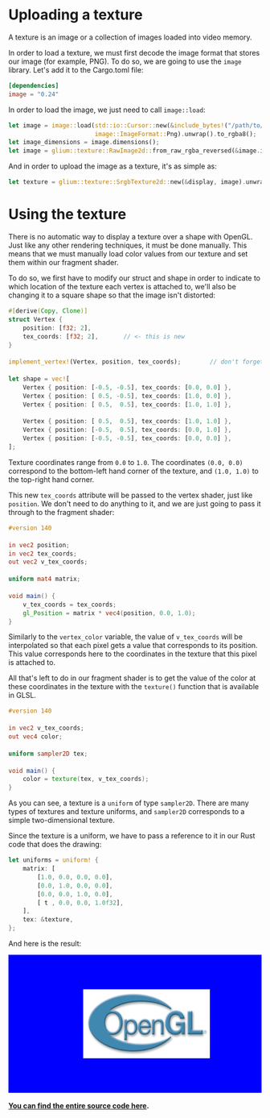 
# Uploading a texture

A texture is an image or a collection of images loaded into video memory.

In order to load a texture, we must first decode the image format that stores our image (for example, PNG). To do so, we are going to use the `image` library. Let's add it to the Cargo.toml file:

```toml
[dependencies]
image = "0.24"
```

In order to load the image, we just need to call `image::load`:

```rust
let image = image::load(std::io::Cursor::new(&include_bytes!("/path/to/image.png")),
                        image::ImageFormat::Png).unwrap().to_rgba8();
let image_dimensions = image.dimensions();
let image = glium::texture::RawImage2d::from_raw_rgba_reversed(&image.into_raw(), image_dimensions);
```

And in order to upload the image as a texture, it's as simple as:

```rust
let texture = glium::texture::SrgbTexture2d::new(&display, image).unwrap();
```

# Using the texture

There is no automatic way to display a texture over a shape with OpenGL. Just like any other rendering techniques, it must be done manually. This means that we must manually load color values from our texture and set them within our fragment shader.

To do so, we first have to modify our struct and shape in order to indicate to which location of the texture each vertex is attached to, we'll also be changing it to a square shape so that the image isn't distorted:

```rust
#[derive(Copy, Clone)]
struct Vertex {
    position: [f32; 2],
    tex_coords: [f32; 2],       // <- this is new
}

implement_vertex!(Vertex, position, tex_coords);        // don't forget to add `tex_coords` here

let shape = vec![
    Vertex { position: [-0.5, -0.5], tex_coords: [0.0, 0.0] },
    Vertex { position: [ 0.5, -0.5], tex_coords: [1.0, 0.0] },
    Vertex { position: [ 0.5,  0.5], tex_coords: [1.0, 1.0] },

    Vertex { position: [ 0.5,  0.5], tex_coords: [1.0, 1.0] },
    Vertex { position: [-0.5,  0.5], tex_coords: [0.0, 1.0] },
    Vertex { position: [-0.5, -0.5], tex_coords: [0.0, 0.0] },
];
```

Texture coordinates range from `0.0` to `1.0`. The coordinates `(0.0, 0.0)` correspond to the bottom-left hand corner of the texture, and `(1.0, 1.0)` to the top-right hand corner.

This new `tex_coords` attribute will be passed to the vertex shader, just like `position`. We don't need to do anything to it, and we are just going to pass it through to the fragment shader:

```glsl
#version 140

in vec2 position;
in vec2 tex_coords;
out vec2 v_tex_coords;

uniform mat4 matrix;

void main() {
    v_tex_coords = tex_coords;
    gl_Position = matrix * vec4(position, 0.0, 1.0);
}
```

Similarly to the `vertex_color` variable, the value of `v_tex_coords` will be interpolated so that each pixel gets a value that corresponds to its position. This value corresponds here to the coordinates in the texture that this pixel is attached to.

All that's left to do in our fragment shader is to get the value of the color at these coordinates in the texture with the `texture()` function that is available in GLSL.

```glsl
#version 140

in vec2 v_tex_coords;
out vec4 color;

uniform sampler2D tex;

void main() {
    color = texture(tex, v_tex_coords);
}
```

As you can see, a texture is a `uniform` of type `sampler2D`. There are many types of textures and texture uniforms, and `sampler2D` corresponds to a simple two-dimensional texture.

Since the texture is a uniform, we have to pass a reference to it in our Rust code that does the drawing:

```rust
let uniforms = uniform! {
    matrix: [
        [1.0, 0.0, 0.0, 0.0],
        [0.0, 1.0, 0.0, 0.0],
        [0.0, 0.0, 1.0, 0.0],
        [ t , 0.0, 0.0, 1.0f32],
    ],
    tex: &texture,
};
```

And here is the result:

![The result](resources/tuto-06-texture.png)

**[You can find the entire source code here](https://github.com/glium/glium/blob/master/examples/tutorial-06.rs).**
